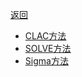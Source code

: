[返回](../)

- [CLAC方法](docs/methods/calc.md)
- [SOLVE方法](docs/methods/solve.md)
- [Sigma方法](docs/methods/sigma.md)